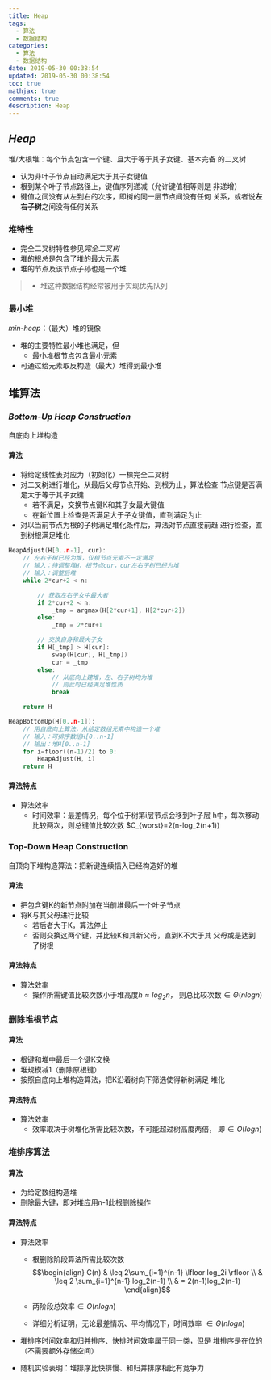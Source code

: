 ```yaml
---
title: Heap
tags:
  - 算法
  - 数据结构
categories:
  - 算法
  - 数据结构
date: 2019-05-30 00:38:54
updated: 2019-05-30 00:38:54
toc: true
mathjax: true
comments: true
description: Heap
---
```


##	*Heap*

堆/大根堆：每个节点包含一个键、且大于等于其子女键、基本完备
的二叉树

-	认为非叶子节点自动满足大于其子女键值
-	根到某个叶子节点路径上，键值序列递减（允许键值相等则是
	非递增）
-	键值之间没有从左到右的次序，即树的同一层节点间没有任何
	关系，或者说**左右子树**之间没有任何关系

###	堆特性

-	完全二叉树特性参见*完全二叉树*
-	堆的根总是包含了堆的最大元素
-	堆的节点及该节点子孙也是一个堆

> - 堆这种数据结构经常被用于实现优先队列

###	最小堆

*min-heap*：（最大）堆的镜像

-	堆的主要特性最小堆也满足，但
	-	最小堆根节点包含最小元素
-	可通过给元素取反构造（最大）堆得到最小堆

##	堆算法

###	*Bottom-Up Heap Construction*

自底向上堆构造

####	算法

-	将给定线性表对应为（初始化）一棵完全二叉树
-	对二叉树进行堆化，从最后父母节点开始、到根为止，算法检查
	节点键是否满足大于等于其子女键
	-	若不满足，交换节点键K和其子女最大键值
	-	在新位置上检查是否满足大于子女键值，直到满足为止
-	对以当前节点为根的子树满足堆化条件后，算法对节点直接前趋
	进行检查，直到树根满足堆化

```c
HeapAdjust(H[0..n-1], cur):
	// 左右子树已经为堆，仅根节点元素不一定满足
	// 输入：待调整堆H、根节点cur，cur左右子树已经为堆
	// 输入：调整后堆
	while 2*cur+2 < n:

		// 获取左右子女中最大者
		if 2*cur+2 < n:
			_tmp = argmax(H[2*cur+1], H[2*cur+2])
		else:
			_tmp = 2*cur+1

		// 交换自身和最大子女
		if H[_tmp] > H[cur]:
			swap(H[cur], H[_tmp])
			cur = _tmp
		else:
			// 从底向上建堆，左、右子树均为堆
			// 则此时已经满足堆性质
			break

	return H

HeapBottomUp(H[0..n-1]):
	// 用自底向上算法，从给定数组元素中构造一个堆
	// 输入：可排序数组H[0..n-1]
	// 输出：堆H[0..n-1]
	for i=floor((n-1)/2) to 0:
		HeapAdjust(H, i)
	return H
```

####	算法特点

-	算法效率
	-	时间效率：最差情况，每个位于树第i层节点会移到叶子层
		h中，每次移动比较两次，则总键值比较次数
		$C_{worst}=2(n-log_2(n+1))

###	Top-Down Heap Construction

自顶向下堆构造算法：把新键连续插入已经构造好的堆

####	算法

-	把包含键K的新节点附加在当前堆最后一个叶子节点
-	将K与其父母进行比较
	-	若后者大于K，算法停止
	-	否则交换这两个键，并比较K和其新父母，直到K不大于其
		父母或是达到了树根

####	算法特点

-	算法效率
	-	操作所需键值比较次数小于堆高度$h \approx log_2 n$，
		则总比较次数$\in \Theta(nlogn)$

###	删除堆根节点

####	算法

-	根键和堆中最后一个键K交换
-	堆规模减1（删除原根键）
-	按照自底向上堆构造算法，把K沿着树向下筛选使得新树满足
	堆化

####	算法特点

-	算法效率
	-	效率取决于树堆化所需比较次数，不可能超过树高度两倍，
		即$\in O(logn)$

###	堆排序算法

####	算法

-	为给定数组构造堆
-	删除最大键，即对堆应用n-1此根删除操作

####	算法特点

-	算法效率
	-	根删除阶段算法所需比较次数
		$$\begin{align}
		C(n) & \leq 2\sum_{i=1}^{n-1} \lfloor log_2i \rfloor \\
			& \leq 2 \sum_{i=1}^{n-1} log_2(n-1) \\
			& = 2(n-1)log_2(n-1)
		\end{align}$$

	-	两阶段总效率$\in O(nlogn)$
	-	详细分析证明，无论最差情况、平均情况下，时间效率
		$\in \Theta(nlogn)$

-	堆排序时间效率和归并排序、快排时间效率属于同一类，但是
	堆排序是在位的（不需要额外存储空间）

-	随机实验表明：堆排序比快排慢、和归并排序相比有竞争力



